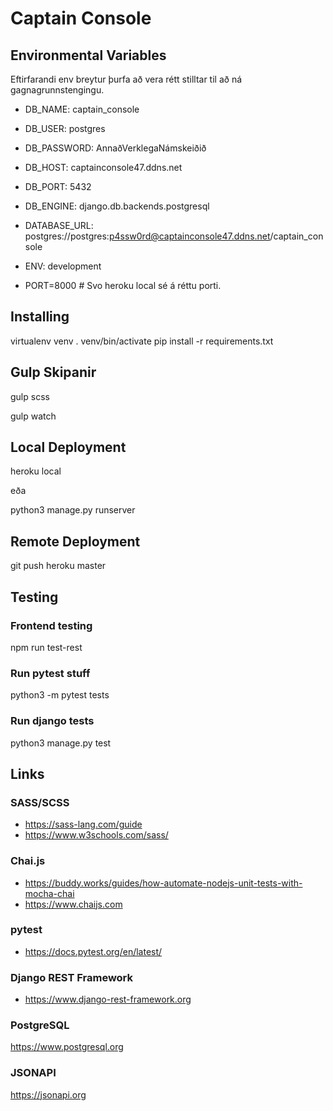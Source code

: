# Captain Console

## Environmental Variables
Eftirfarandi env breytur þurfa að vera rétt stilltar til að ná gagnagrunnstengingu.
- DB_NAME: captain_console
- DB_USER: postgres
- DB_PASSWORD: AnnaðVerklegaNámskeiðið
- DB_HOST: captainconsole47.ddns.net
- DB_PORT: 5432
- DB_ENGINE: django.db.backends.postgresql
- DATABASE_URL: postgres://postgres:p4ssw0rd@captainconsole47.ddns.net/captain_console
- ENV: development

- PORT=8000 # Svo heroku local sé á réttu porti.

## Installing
virtualenv venv
. venv/bin/activate
pip install -r requirements.txt

## Gulp Skipanir
gulp scss

gulp watch

## Local Deployment
heroku local 

eða 

python3 manage.py runserver

## Remote Deployment
git push heroku master

## Testing
### Frontend testing
npm run test-rest


### Run pytest stuff
python3 -m pytest tests

### Run django tests
python3 manage.py test



## Links
### SASS/SCSS
- https://sass-lang.com/guide
- https://www.w3schools.com/sass/

### Chai.js
- https://buddy.works/guides/how-automate-nodejs-unit-tests-with-mocha-chai
- https://www.chaijs.com

### pytest
- https://docs.pytest.org/en/latest/

### Django REST Framework
- https://www.django-rest-framework.org

### PostgreSQL
https://www.postgresql.org


### JSONAPI
https://jsonapi.org
